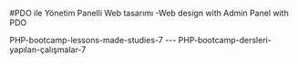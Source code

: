 #PDO ile Yönetim Panelli Web tasarımı -Web design with Admin Panel with PDO

PHP-bootcamp-lessons-made-studies-7 --- PHP-bootcamp-dersleri-yapılan-çalışmalar-7

